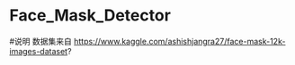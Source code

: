 # Face_Mask_Detector

#说明
数据集来自 https://www.kaggle.com/ashishjangra27/face-mask-12k-images-dataset?
